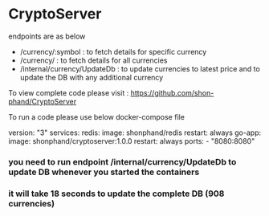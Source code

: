 # CryptoServer

endpoints are as below

- /currency/:symbol           : to fetch details for specific currency
- /currency/                  : to fetch details for all currencies
- /internal/currency/UpdateDb : to update currencies to latest price and to update the DB with any additional currency

To view complete code please visit : https://github.com/shon-phand/CryptoServer 

To run a code please use below docker-compose file

version: "3"
services:
  redis:
    image: shonphand/redis
    restart: always
  go-app:
    image: shonphand/cryptoserver:1.0.0
    restart: always
    ports:
      - "8080:8080"
      
   
### you need to run endpoint /internal/currency/UpdateDb to update DB whenever you started the containers
### it will take 18 seconds to update the complete DB (908 currencies)




